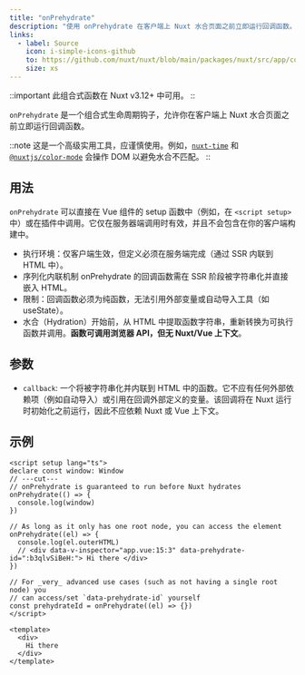 ```yaml
---
title: "onPrehydrate"
description: "使用 onPrehydrate 在客户端上 Nuxt 水合页面之前立即运行回调函数。"
links:
  - label: Source
    icon: i-simple-icons-github
    to: https://github.com/nuxt/nuxt/blob/main/packages/nuxt/src/app/composables/ssr.ts
    size: xs
---
```


::important
此组合式函数在 Nuxt v3.12+ 中可用。
::

`onPrehydrate` 是一个组合式生命周期钩子，允许你在客户端上 Nuxt 水合页面之前立即运行回调函数。

::note
这是一个高级实用工具，应谨慎使用。例如，[`nuxt-time`](https://github.com/danielroe/nuxt-time/pull/251) 和 [`@nuxtjs/color-mode`](https://github.com/nuxt-modules/color-mode/blob/main/src/script.js) 会操作 DOM 以避免水合不匹配。
::

## 用法

`onPrehydrate` 可以直接在 Vue 组件的 setup 函数中（例如，在 `<script setup>` 中）或在插件中调用。它仅在服务器端调用时有效，并且不会包含在你的客户端构建中。

* 执行环境：仅客户端生效，但定义必须在服务端完成（通过 SSR 内联到 HTML 中）。
* 序列化内联机制 onPrehydrate 的回调函数需在 SSR 阶段被字符串化并直接嵌入 HTML。
* 限制：回调函数必须为纯函数，无法引用外部变量或自动导入工具（如 useState）。
* 水合（Hydration）开始前，从 HTML 中提取函数字符串，重新转换为可执行函数并调用。**函数可调用浏览器 API，但无 Nuxt/Vue 上下文**。

## 参数

- `callback`: 一个将被字符串化并内联到 HTML 中的函数。它不应有任何外部依赖项（例如自动导入）或引用在回调外部定义的变量。该回调将在 Nuxt 运行时初始化之前运行，因此不应依赖 Nuxt 或 Vue 上下文。

## 示例

```vue twoslash [app.vue]
<script setup lang="ts">
declare const window: Window
// ---cut---
// onPrehydrate is guaranteed to run before Nuxt hydrates
onPrehydrate(() => {
  console.log(window)
})

// As long as it only has one root node, you can access the element
onPrehydrate((el) => {
  console.log(el.outerHTML)
  // <div data-v-inspector="app.vue:15:3" data-prehydrate-id=":b3qlvSiBeH:"> Hi there </div>
})

// For _very_ advanced use cases (such as not having a single root node) you
// can access/set `data-prehydrate-id` yourself
const prehydrateId = onPrehydrate((el) => {})
</script>

<template>
  <div>
    Hi there
  </div>
</template>
```
